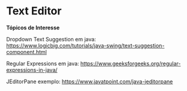 # Text Editor

**Tópicos de Interesse**

Dropdown Text Suggestion em java: https://www.logicbig.com/tutorials/java-swing/text-suggestion-component.html

Regular Expressions em java: https://www.geeksforgeeks.org/regular-expressions-in-java/

JEditorPane exemplo: https://www.javatpoint.com/java-jeditorpane